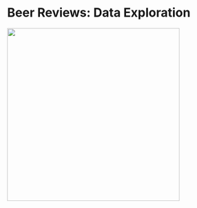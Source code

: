 # Beer Reviews: Data Exploration

<img src="https://media.giphy.com/media/nDMyoNRkCesJdZAuuL/giphy.gif"  width="400" height="400"/>


